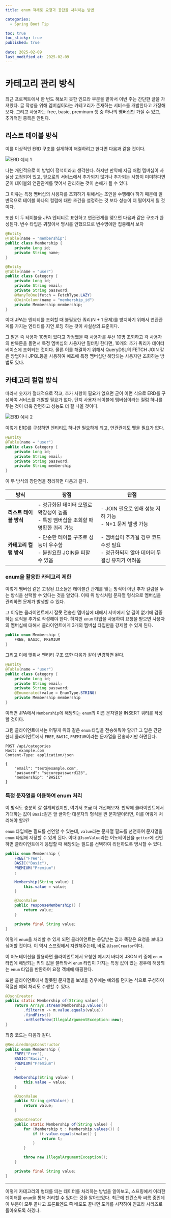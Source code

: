```yaml
---
title: enum 객체로 요청과 응답을 처리하는 방법

categories:
  - Spring Boot Tip

toc: true
toc_sticky: true
published: true
 
date: 2025-02-09
last_modified_at: 2025-02-09
---
```


# 카테고리 관리 방식

최근 프로젝트에서 한 번도 해보지 못한 인프라 부분을 맡아서 이번 주는 간단한 글을 가져왔다. 글 작성을 위해 멤버십이라는 카테고리가 존재하는 서비스를 개발한다고 가정해보자. 그리고 사용자는 free, basic, preminum 셋 중 하나의 멤버십만 가질 수 있고, 추가적인 중복은 안된다.

## 리스트 테이블 방식

이를 이상적인 ERD 구조를 설계하여 해결하려고 한다면 다음과 같을 것이다.

![ERD 예시 1](/assets/images/handle-request-and-response-with-enum_01.png)

나는 개인적으로 이 방법이 정석이라고 생각한다. 하지만 만약에 지금 처럼 멤버십이 사실상 고정되어 있고, 앞으로의 서비스에서 추가되지 않거나 추가되는 사항이 미미하다면 굳이 테이블의 연관관계를 맺어서 관리하는 것이 손해가 될 수 있다. 

그 이유는 특정 멤버십의 사용자를 조회하기 위해서는 조인을 수행해야 하기 때문에 일반적으로 테이블 하나의 컬럼에 대한 조건을 설정하는 것 보다 성능이 더 떨어지게 될 것이다. 

또한 이 두 테이블을 JPA 엔티티로 표현하고 연관관계를 맺으면 다음과 같은 구조가 완성된다. 변수 타입은 귀찮아서 명시를 안했으므로 변수명에만 집중해서 보자

```java
@Entity
@Table(name = "membership")
public class Membership {
    private Long id;
    private String name;
}
```

```java
@Entity
@Table(name = "user")
public class Category {
    private Long id;
    private String email;
    private String password;
    @ManyToOne(fetch = FetchType.LAZY)
    @JoinColumn(name = "membership_id")
    private Membership membership;
}
```

이때 JPA는 엔티티를 조회할 때 불필요한 쿼리(N + 1 문제)를 방지하기 위해서 연관관계를 가지는 엔티티를 지연 로딩 하는 것이 사실상의 표준이다. 

그 말은 즉 사용자 10명이 있다고 가정했을 때 사용자를 우선 10명 조회하고 각 사용자의 반복문을 돌면서 특정 멤버십의 사용자만 필터링 한다면, 10개의 추가 쿼리가 데이터베이스에 조회되는 것이다. 물론 이를 해결하기 위해서 QueryDSL의 FETCH JOIN 같은 방법이나 JPQL등을 사용하여 애초에 특정 멤버십만 해당되는 사용자만 조회하는 방법도 있다. 

## 카테고리 컬럼 방식

따라서 숫자가 절대적으로 작고, 추가 사항이 필요가 없으면 굳이 이런 식으로 ERD를 구성하여 서비스를 개발할 필요가 없다. 단지 사용자 테이블에 멤버십이라는 컬럼 하나를 두는 것이 더욱 간편하고 성능도 더 잘 나올 것이다.

![ERD 예시 2](/assets/images/handle-request-and-response-with-enum_01.png)

이렇게 ERD를 구성하면 엔티티도 하나만 필요하게 되고, 연관관계도 맺을 필요가 없다.

```java
@Entity
@Table(name = "user")
public class Category {
    private Long id;
    private String email;
    private String password;
    private String membership
}
```

이 두 방식의 장단점을 정리하면 다음과 같다.

| 방식 | 장점 | 단점 |
|------|------|------|
| **리스트 테이블 방식** | - 정규화된 데이터 모델로 확장성이 높음 <br> - 특정 멤버십을 조회할 때 명확한 쿼리 가능 | - JOIN 필요로 인해 성능 저하 가능 <br> - N+1 문제 발생 가능 |
| **카테고리 컬럼 방식** | - 단순한 테이블 구조로 성능이 우수함 <br> - 불필요한 JOIN을 피할 수 있음 | - 멤버십이 추가될 경우 코드 수정 필요 <br> - 정규화되지 않아 데이터 무결성 유지가 어려움 |

### enum을 활용한 카테고리 제한

이렇게 멤버십 같은 고정된 요소들은 테이블간 관계를 맺는 방식이 아닌 추가 컬럼을 두는 방식을 선택할 수 있다는 것을 알았다. 이때 위 방식처럼 문자열 형식으로 멤버십을 관리하면 문제가 발생할 수 있다. 

그 이유는 클라이언트에서 잘못 전송한 멤버십에 대해서 서버에서 알 길이 없기에 검증하는 로직을 추가로 작성해야 한다. 하지만 `enum` 타입을 사용하여 요청을 받으면 사용자의 멤버십에 대해서 클라이언트에게 3개의 멤버십 타입만을 강제할 수 있게 된다.

```java
public enum Membership {
    FREE, BASIC, PREMIUM
}
```

그리고 이에 맞춰서 엔티티 구조 또한 다음과 같이 변경하면 된다.

```java
@Entity
@Table(name = "user")
public class Category {
    private Long id;
    private String email;
    private String password;
    @Enumerated(value = EnumType.STRING)
    private Membership membership
}
```

이러면 JPA에서 `Membership`에 해당되는 `enum`의 이름 문자열을 INSERT 쿼리를 작성할 것이다.

그럼 클라이언트에서는 어떻게 위와 같은 `enum` 타입을 전송해줘야 할까? 그 답은 간단한데 클라이언트에서 `FREE`, `BASIC`, `PREMIUM`이라는 문자열을 전송하기만 하면된다. 

```
POST /api/categories
Host: example.com
Content-Type: application/json

{
    "email": "test@example.com",
    "password": "securepassword123",
    "membership": "BASIC"
}
```

### 특정 문자열을 이용하여 enum 처리

이 방식도 충분히 잘 설계되었지만, 여기서 조금 더 개선해보자. 만약에 클라이언트에서 기대하는 값이  `Basic`같은 앞 글자만 대문자의 형식을 띈 문자열이라면, 이를 어떻게 처리해야 할까? 

`enum` 타입에는 필드를 선언할 수 있는데, `value`라는 문자열 필드를 선언하여 문자열을 `enum` 타입에 저장할 수 있게 된다. 이때 `@JsonValue`라는 어노테이션을 `getter`에 선언하면 클라이언트에게 응답할 때 해당되는 필드를 선택하여 리턴하도록 명시할 수 있다.

```java
public enum Membership {
    FREE("Free"), 
    BASIC("Basic"), 
    PREMIUM("Premium")
    ;

    Membership(String value) {
        this.value = value;
    }

    @JsonValue
    public responseMembership() {
        return value;
    }

    private final String value;
}
```

이렇게 `enum`을 처리할 수 있게 되면 클라이언트는 응답받는 값과 똑같은 요청을 보내고 싶어할 것이다. 이 역시 스프링에서 지원해주는데, 바로 `@JsonCreator`이다. 

이 어노테이션을 활용하면 클라이언트에서 요청한 메시지 바디에 JSON 키 중에 `enum` 타입에 해당되는 키의 값을 불러와서 `enum` 타입이 가지는 특정 값이 있는 경우에 해당되는 `enum` 타입을 반환하여 요청 객체에 매핑한다.

또한 클라이언트에서 잘못된 문자열을 보냈을 경우에는 예외를 던지는 식으로 구성하여 적절한 예외 처리도 수행할 수 있다.

```java
@JsonCreator
public static Membership of(String value) {
    return Arrays.stream(Membership.values())
        .filter(m -> m.value.equals(value))
        .findFirst()
        .orElseThrow(IllegalArgumentException::new);
}
```

최종 코드는 다음과 같다.

```java
@RequiredArgsConstructor
public enum Membership {
    FREE("Free"), 
    BASIC("Basic"), 
    PREMIUM("Premium")
    ;

    Membership(String value) {
        this.value = value;
    }

    @JsonValue
    public String getValue() {
        return value;
    }

    @JsonCreator
    public static Membership of(String value) {
        for (Membership t : Membership.values()) {
            if (t.value.equals(value)) {
                return t;
            }
        }

        throw new IllegalArgumentException();
    }

    private final String value;
}
```

--- 

이렇게 카테고리의 형태를 띄는 데이터를 처리하는 방법을 알아보고, 스프링에서 이러한 데이터를 `enum`을 통해 처리할 수 있다는 것을 알아보았다. 최근에 젠킨스와 씨름 중인데 이 부분이 모두 끝나고 프론트엔드 쪽 배포도 끝나면 도커를 시작하여 인프라 시리즈로 돌아오도록 하겠다.